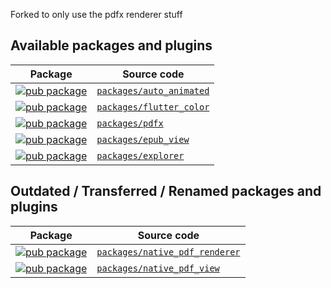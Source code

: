<!-- [![Build Status](https://api.cirrus-ci.com/github/ScerIO/packages.flutter.svg)](https://cirrus-ci.com/github/scerio/packages.flutter/main) -->

Forked to only use the pdfx renderer stuff

## Available packages and plugins 

| Package | Source code |
|---|---|
| [![pub package][auto_animated_badge]][auto_animated_pub] | [`packages/auto_animated`][auto_animated_code] |
| [![pub package][flutter_color_badge]][flutter_color_pub] | [`packages/flutter_color`][flutter_color_code] |
| [![pub package][pdfx_badge]][pdfx_pub] | [`packages/pdfx`][pdfx_code] |
| [![pub package][epub_view_badge]][epub_view_pub] | [`packages/epub_view`][epub_view_code] |
| [![pub package][explorer_badge]][explorer_pub] | [`packages/explorer`][explorer_code] |


## Outdated / Transferred / Renamed packages and plugins 

| Package | Source code |
|---|---|
| [![pub package][native_pdf_renderer_badge]][native_pdf_renderer_pub] | [`packages/native_pdf_renderer`][native_pdf_renderer_code] |
| [![pub package][native_pdf_view_badge]][native_pdf_view_pub] | [`packages/native_pdf_view`][native_pdf_view_code] |


[auto_animated_pub]: https://pub.dev/packages/auto_animated
[auto_animated_code]: https://github.com/scerio/packages.flutter/tree/main/packages/auto_animated
[auto_animated_badge]: https://img.shields.io/pub/v/auto_animated.svg

[flutter_color_pub]: https://pub.dev/packages/flutter_color
[flutter_color_code]: https://github.com/scerio/packages.flutter/tree/main/packages/flutter_color
[flutter_color_badge]: https://img.shields.io/pub/v/flutter_color.svg

[pdfx_pub]: https://pub.dev/packages/pdfx
[pdfx_code]: https://github.com/scerio/packages.flutter/tree/main/packages/pdfx
[pdfx_badge]: https://img.shields.io/pub/v/pdfx.svg

[epub_view_pub]: https://pub.dev/packages/epub_view
[epub_view_code]: https://github.com/scerio/packages.flutter/tree/main/packages/epub_view
[epub_view_badge]: https://img.shields.io/pub/v/epub_view.svg

[explorer_pub]: https://pub.dev/packages/explorer
[explorer_code]: https://github.com/scerio/packages.flutter/tree/main/packages/explorer
[explorer_badge]: https://img.shields.io/pub/v/explorer.svg

[native_pdf_renderer_pub]: https://pub.dev/packages/native_pdf_renderer
[native_pdf_renderer_code]: https://github.com/ScerIO/packages.flutter/tree/f39ebb28281e1c9560757a49d20d18a013529f00/packages/native_pdf_renderer
[native_pdf_renderer_badge]: https://img.shields.io/pub/v/native_pdf_renderer.svg

[native_pdf_view_pub]: https://pub.dev/packages/native_pdf_view
[native_pdf_view_code]: https://github.com/ScerIO/packages.flutter/tree/f39ebb28281e1c9560757a49d20d18a013529f00/packages/native_pdf_view
[native_pdf_view_badge]: https://img.shields.io/pub/v/native_pdf_view.svg
